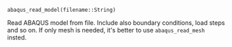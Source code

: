 ```
abaqus_read_model(filename::String)
```

Read ABAQUS model from file. Include also boundary conditions, load steps and so on. If only mesh is needed, it's better to use `abaqus_read_mesh` insted.
